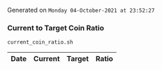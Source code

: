 Generated on `Monday 04-October-2021 at 23:52:27`

### Current to Target Coin Ratio
`current_coin_ratio.sh`

Date|Current|Target|Ratio
---|---|---|---

